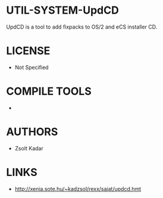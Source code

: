 UTIL-SYSTEM-UpdCD
=================

UpdCD is a tool to add fixpacks to OS/2 and eCS installer CD. 


LICENSE
===============
* Not Specified

COMPILE TOOLS
===============
* 
 
AUTHORS
===============
* Zsolt Kadar

LINKS
===============
* http://xenia.sote.hu/~kadzsol/rexx/sajat/updcd.hmt
